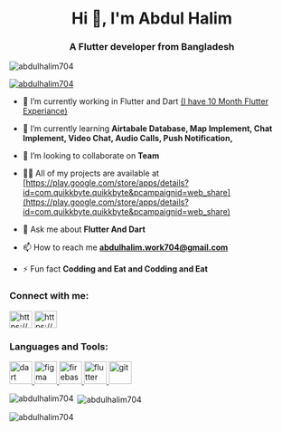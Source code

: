 <h1 align="center">Hi 👋, I'm Abdul Halim</h1>
<h3 align="center">A Flutter developer from Bangladesh</h3>

<p align="left"> <img src="https://komarev.com/ghpvc/?username=abdulhalim704&label=Profile%20views&color=0e75b6&style=flat" alt="abdulhalim704" /> </p>

<p align="left"> <a href="https://github.com/ryo-ma/github-profile-trophy"><img src="https://github-profile-trophy.vercel.app/?username=abdulhalim704" alt="abdulhalim704" /></a> </p>

- 🔭 I’m currently working in Flutter and Dart [(I have 10 Month Flutter Experiance)](https://github.com/abdulhalim704)

- 🌱 I’m currently learning **Airtabale Database, Map Implement, Chat Implement, Video Chat, Audio Calls, Push Notification,**

- 👯 I’m looking to collaborate on **Team**

- 👨‍💻 All of my projects are available at [https://play.google.com/store/apps/details?id=com.quikkbyte.quikkbyte&pcampaignid=web_share](https://play.google.com/store/apps/details?id=com.quikkbyte.quikkbyte&pcampaignid=web_share)

- 💬 Ask me about **Flutter And Dart**

- 📫 How to reach me **abdulhalim.work704@gmail.com**

- ⚡ Fun fact **Codding and Eat and Codding and Eat**

<h3 align="left">Connect with me:</h3>
<p align="left">
<a href="https://linkedin.com/in/https://www.linkedin.com/in/abdul-halim704?utm_source=share&utm_campaign=share_via&utm_content=profile&utm_medium=android_app" target="blank"><img align="center" src="https://raw.githubusercontent.com/rahuldkjain/github-profile-readme-generator/master/src/images/icons/Social/linked-in-alt.svg" alt="https://www.linkedin.com/in/abdul-halim704?utm_source=share&utm_campaign=share_via&utm_content=profile&utm_medium=android_app" height="30" width="40" /></a>
<a href="https://fb.com/https://www.facebook.com/abdul.halim.682?mibextid=zbwkwl" target="blank"><img align="center" src="https://raw.githubusercontent.com/rahuldkjain/github-profile-readme-generator/master/src/images/icons/Social/facebook.svg" alt="https://www.facebook.com/abdul.halim.682?mibextid=zbwkwl" height="30" width="40" /></a>
</p>

<h3 align="left">Languages and Tools:</h3>
<p align="left"> <a href="https://dart.dev" target="_blank" rel="noreferrer"> <img src="https://www.vectorlogo.zone/logos/dartlang/dartlang-icon.svg" alt="dart" width="40" height="40"/> </a> <a href="https://www.figma.com/" target="_blank" rel="noreferrer"> <img src="https://www.vectorlogo.zone/logos/figma/figma-icon.svg" alt="figma" width="40" height="40"/> </a> <a href="https://firebase.google.com/" target="_blank" rel="noreferrer"> <img src="https://www.vectorlogo.zone/logos/firebase/firebase-icon.svg" alt="firebase" width="40" height="40"/> </a> <a href="https://flutter.dev" target="_blank" rel="noreferrer"> <img src="https://www.vectorlogo.zone/logos/flutterio/flutterio-icon.svg" alt="flutter" width="40" height="40"/> </a> <a href="https://git-scm.com/" target="_blank" rel="noreferrer"> <img src="https://www.vectorlogo.zone/logos/git-scm/git-scm-icon.svg" alt="git" width="40" height="40"/> </a> </p>

<p><img align="left" src="https://github-readme-stats.vercel.app/api/top-langs?username=abdulhalim704&show_icons=true&locale=en&layout=compact" alt="abdulhalim704" /></p>

<p>&nbsp;<img align="center" src="https://github-readme-stats.vercel.app/api?username=abdulhalim704&show_icons=true&locale=en" alt="abdulhalim704" /></p>

<p><img align="center" src="https://github-readme-streak-stats.herokuapp.com/?user=abdulhalim704&" alt="abdulhalim704" /></p>
